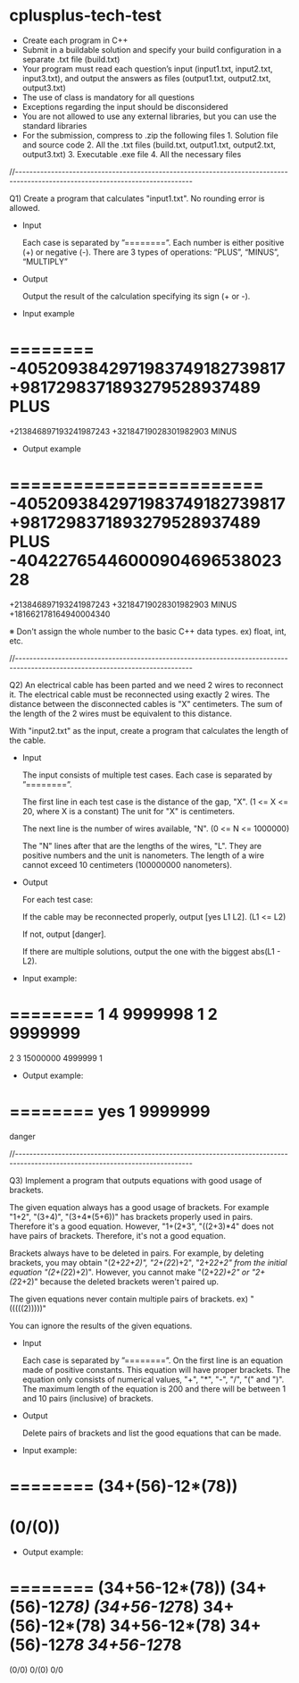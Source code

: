 # cplusplus-tech-test


-	Create each program in C++
-	Submit in a buildable solution and specify your build configuration in a separate .txt file (build.txt)
-	Your program must read each question’s input (input1.txt, input2.txt, input3.txt), and output the answers as files (output1.txt, output2.txt, output3.txt)
-	The use of class is mandatory for all questions
-	Exceptions regarding the input should be disconsidered
-	You are not allowed to use any external libraries, but you can use the standard libraries
-	For the submission, compress to .zip the following files
        1. Solution file and source code
        2. All the .txt files (build.txt, output1.txt, output2.txt, output3.txt)
	3. Executable .exe file
	4. All the necessary files

//-------------------------------------------------------------------------------------------------------------------------------

Q1) Create a program that calculates "input1.txt".
No rounding error is allowed.  


- Input

	Each case is separated by ”========”.
	Each number is either positive (+) or negative (-). 
	There are 3 types of operations: ”PLUS”, “MINUS”, “MULTIPLY”

	
- Output

	Output the result of the calculation specifying its sign (+ or -).

	
- Input example

========
-4052093842971983749182739817
+9817298371893279528937489
PLUS
========
+213846897193241987243
+32184719028301982903
MINUS


- Output example

========================
-4052093842971983749182739817
+9817298371893279528937489
PLUS
-4042276544600090469653802328
========================
+213846897193241987243
+32184719028301982903
MINUS
+181662178164940004340


※ Don't assign the whole number to the basic C++ data types.
ex) float, int, etc.


//-------------------------------------------------------------------------------------------------------------------------------

Q2) An electrical cable has been parted and we need 2 wires to reconnect it.
The electrical cable must be reconnected using exactly 2 wires.
The distance between the disconnected cables is "X" centimeters.
The sum of the length of the 2 wires must be equivalent to this distance.

With "input2.txt" as the input, create a program that calculates the length of the cable.


- Input

	The input consists of multiple test cases.
	Each case is separated by ”========”.
	
	The first line in each test case is the distance of the gap, "X". (1 <= X <= 20, where X is a constant)
	The unit for "X" is centimeters.
	
	The next line is the number of wires available, "N". (0 <= N <= 1000000)
	
	The "N" lines after that are the lengths of the wires, "L". They are positive numbers and the unit is nanometers.
	The length of a wire cannot exceed 10 centimeters (100000000 nanometers).

	
- Output

	For each test case:
	
	If the cable may be reconnected properly, output [yes L1 L2]. (L1 <= L2)
	
	If not, output [danger].
	
	If there are multiple solutions, output the one with the biggest abs(L1 - L2).


- Input example:

========
1
4
9999998
1
2
9999999
========
2
3
15000000
4999999
1


- Output example:

========
yes 1 9999999
========
danger


//-------------------------------------------------------------------------------------------------------------------------------

Q3) Implement a program that outputs equations with good usage of brackets.

The given equation always has a good usage of brackets.
For example "1+2", "(3+4)", "(3+4*(5+6))" has brackets properly used in pairs. Therefore it's a good equation.
However, "1+(2*3", "((2+3)*4" does not have pairs of brackets. Therefore, it's not a good equation.

Brackets always have to be deleted in pairs.
For example, by deleting brackets, you may obtain "(2+2*2+2)", "2+(2*2)+2", "2+2*2+2" from the initial equation "(2+(2*2)+2)".
However, you cannot make "(2+2*2)+2" or "2+(2*2+2)" because the deleted brackets weren't paired up.

The given equations never contain multiple pairs of brackets. ex) "(((((2)))))"

You can ignore the results of the given equations.

- Input

	Each case is separated by ”========”.
	On the first line is an equation made of positive constants. This equation will have proper brackets.
	The equation only consists of numerical values, "+", "*", "-", "/", "(" and ")".
	The maximum length of the equation is 200 and there will be between 1 and 10 pairs (inclusive) of brackets.

- Output

	Delete pairs of brackets and list the good equations that can be made.


- Input example:

========
(34+(56)-12*(78))
========
(0/(0))
========

- Output example:

========
(34+56-12*(78))
(34+(56)-12*78)
(34+56-12*78)
34+(56)-12*(78)
34+56-12*(78)
34+(56)-12*78
34+56-12*78
========
(0/0)
0/(0)
0/0
